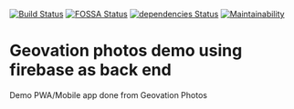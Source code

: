 [![Build Status](https://travis-ci.org/Geovation/photos-firebase.svg?branch=master)](https://travis-ci.org/Geovation/photos-firebase)
[![FOSSA Status](https://app.fossa.io/api/projects/git%2Bgithub.com%2FGeovation%2Fphotos-firebase.svg?type=shield)](https://app.fossa.io/projects/git%2Bgithub.com%2FGeovation%2Fphotos-firebase?ref=badge_shield)
[![dependencies Status](https://david-dm.org/geovation/photos-firebase/status.svg)](https://david-dm.org/geovation/photos-firebase)
[![Maintainability](https://api.codeclimate.com/v1/badges/3ae44f0c87ef0edfdcc1/maintainability)](https://codeclimate.com/github/Geovation/photos-firebase/maintainability)

 # Geovation photos demo using firebase as back end

Demo PWA/Mobile app done from Geovation Photos
